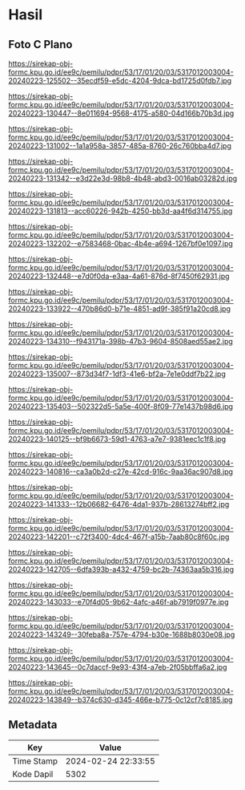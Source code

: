 # Hasil

## Foto C Plano

https://sirekap-obj-formc.kpu.go.id/ee9c/pemilu/pdpr/53/17/01/20/03/5317012003004-20240223-125502--35ecdf59-e5dc-4204-9dca-bd1725d0fdb7.jpg

https://sirekap-obj-formc.kpu.go.id/ee9c/pemilu/pdpr/53/17/01/20/03/5317012003004-20240223-130447--8e011694-9568-4175-a580-04d166b70b3d.jpg

https://sirekap-obj-formc.kpu.go.id/ee9c/pemilu/pdpr/53/17/01/20/03/5317012003004-20240223-131002--1a1a958a-3857-485a-8760-26c760bba4d7.jpg

https://sirekap-obj-formc.kpu.go.id/ee9c/pemilu/pdpr/53/17/01/20/03/5317012003004-20240223-131342--e3d22e3d-98b8-4b48-abd3-0016ab03282d.jpg

https://sirekap-obj-formc.kpu.go.id/ee9c/pemilu/pdpr/53/17/01/20/03/5317012003004-20240223-131813--acc60226-942b-4250-bb3d-aa4f6d314755.jpg

https://sirekap-obj-formc.kpu.go.id/ee9c/pemilu/pdpr/53/17/01/20/03/5317012003004-20240223-132202--e7583468-0bac-4b4e-a694-1267bf0e1097.jpg

https://sirekap-obj-formc.kpu.go.id/ee9c/pemilu/pdpr/53/17/01/20/03/5317012003004-20240223-132448--e7d0f0da-e3aa-4a61-876d-8f7450f62931.jpg

https://sirekap-obj-formc.kpu.go.id/ee9c/pemilu/pdpr/53/17/01/20/03/5317012003004-20240223-133922--470b86d0-b71e-4851-ad9f-385f91a20cd8.jpg

https://sirekap-obj-formc.kpu.go.id/ee9c/pemilu/pdpr/53/17/01/20/03/5317012003004-20240223-134310--f943171a-398b-47b3-9604-8508aed55ae2.jpg

https://sirekap-obj-formc.kpu.go.id/ee9c/pemilu/pdpr/53/17/01/20/03/5317012003004-20240223-135007--873d34f7-1df3-41e6-bf2a-7e1e0ddf7b22.jpg

https://sirekap-obj-formc.kpu.go.id/ee9c/pemilu/pdpr/53/17/01/20/03/5317012003004-20240223-135403--502322d5-5a5e-400f-8f09-77e1437b98d6.jpg

https://sirekap-obj-formc.kpu.go.id/ee9c/pemilu/pdpr/53/17/01/20/03/5317012003004-20240223-140125--bf9b6673-59d1-4763-a7e7-9381eec1c1f8.jpg

https://sirekap-obj-formc.kpu.go.id/ee9c/pemilu/pdpr/53/17/01/20/03/5317012003004-20240223-140816--ca3a0b2d-c27e-42cd-916c-9aa36ac907d8.jpg

https://sirekap-obj-formc.kpu.go.id/ee9c/pemilu/pdpr/53/17/01/20/03/5317012003004-20240223-141333--12b06682-6476-4da1-937b-28613274bff2.jpg

https://sirekap-obj-formc.kpu.go.id/ee9c/pemilu/pdpr/53/17/01/20/03/5317012003004-20240223-142201--c72f3400-4dc4-467f-a15b-7aab80c8f60c.jpg

https://sirekap-obj-formc.kpu.go.id/ee9c/pemilu/pdpr/53/17/01/20/03/5317012003004-20240223-142705--6dfa393b-a432-4759-bc2b-74363aa5b316.jpg

https://sirekap-obj-formc.kpu.go.id/ee9c/pemilu/pdpr/53/17/01/20/03/5317012003004-20240223-143033--e70f4d05-9b62-4afc-a46f-ab7919f0977e.jpg

https://sirekap-obj-formc.kpu.go.id/ee9c/pemilu/pdpr/53/17/01/20/03/5317012003004-20240223-143249--30feba8a-757e-4794-b30e-1688b8030e08.jpg

https://sirekap-obj-formc.kpu.go.id/ee9c/pemilu/pdpr/53/17/01/20/03/5317012003004-20240223-143645--0c7daccf-9e93-43f4-a7eb-2f05bbffa6a2.jpg

https://sirekap-obj-formc.kpu.go.id/ee9c/pemilu/pdpr/53/17/01/20/03/5317012003004-20240223-143849--b374c630-d345-466e-b775-0c12cf7c8185.jpg


## Metadata

| Key        | Value               |
| ---------- | ------------------- |
| Time Stamp | 2024-02-24 22:33:55 |
| Kode Dapil | 5302                |



